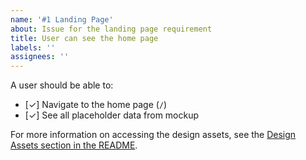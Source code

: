 ```yaml
---
name: '#1 Landing Page'
about: Issue for the landing page requirement
title: User can see the home page
labels: ''
assignees: ''
---
```


A user should be able to:

-   [✓] Navigate to the home page (`/`)
-   [✓] See all placeholder data from mockup

For more information on accessing the design assets, see the [Design Assets section in the README](https://github.com/OpenClassrooms-Student-Center/Project-10-Bank-API#design-assets).
